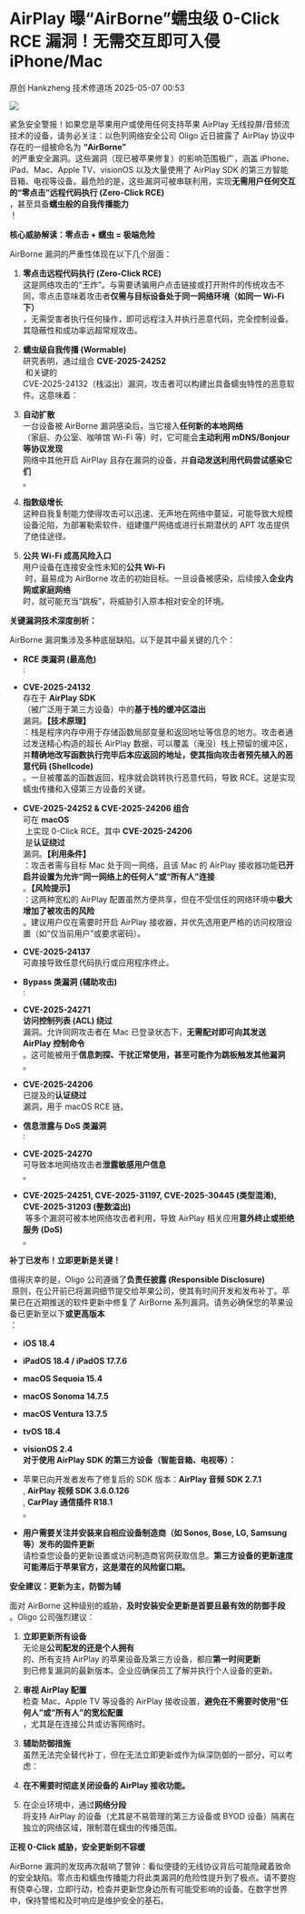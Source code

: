 #  AirPlay 曝“AirBorne”蠕虫级 0-Click RCE 漏洞！无需交互即可入侵 iPhone/Mac   
原创 Hankzheng  技术修道场   2025-05-07 00:53  
  
![](https://mmbiz.qpic.cn/sz_mmbiz_png/wWBwsDOJT4ic1pMvZT4oS46tMXyGGD2c1whPxPJcbQOcDZrgavdl31WgiaWgPv7TYIQPIHrGHyo2bKA6BrqYcWxQ/640?wx_fmt=png&from=appmsg "")  
  
紧急安全警报！如果您是苹果用户或使用任何支持苹果 AirPlay 无线投屏/音频流技术的设备，请务必关注：以色列网络安全公司 Oligo 近日披露了 AirPlay 协议中存在的一组被命名为 **“AirBorne”**  
 的严重安全漏洞。这些漏洞（现已被苹果修复）的影响范围极广，涵盖 iPhone、iPad、Mac、Apple TV、visionOS 以及大量使用了 AirPlay SDK 的第三方智能音箱、电视等设备。最危险的是，这些漏洞可被串联利用，实现**无需用户任何交互的“零点击”远程代码执行 (Zero-Click RCE)**  
，甚至具备**蠕虫般的自我传播能力**  
！  
  
**核心威胁解读：零点击 + 蠕虫 = 极端危险**  
  
AirBorne 漏洞的严重性体现在以下几个层面：  
1. **零点击远程代码执行 (Zero-Click RCE)**  
这是网络攻击的“王炸”。与需要诱骗用户点击链接或打开附件的传统攻击不同，零点击意味着攻击者**仅需与目标设备处于同一网络环境（如同一 Wi-Fi 下）**  
，无需受害者执行任何操作，即可远程注入并执行恶意代码，完全控制设备。其隐蔽性和成功率远超常规攻击。  
  
1. **蠕虫级自我传播 (Wormable)**  
研究表明，通过组合 **CVE-2025-24252**  
 和关键的   
CVE-2025-24132（栈溢出）漏洞，攻击者可以构建出具备蠕虫特性的恶意软件。这意味着：  
  
1. **自动扩散**  
一台设备被 AirBorne 漏洞感染后，当它接入**任何新的本地网络**  
（家庭、办公室、咖啡馆 Wi-Fi 等）时，它可能会**主动利用 mDNS/Bonjour 等协议发现**  
网络中其他开启 AirPlay 且存在漏洞的设备，并**自动发送利用代码尝试感染它们**  
。  
  
1. **指数级增长**  
这种自我复制能力使得攻击可以迅速、无声地在网络中蔓延，可能导致大规模设备沦陷，为部署勒索软件、组建僵尸网络或进行长期潜伏的 APT 攻击提供了绝佳途径。  
  
1. **公共 Wi-Fi 成高风险入口**  
用户设备在连接安全性未知的**公共 Wi-Fi**  
 时，最易成为 AirBorne 攻击的初始目标。一旦设备被感染，后续接入**企业内网或家庭网络**  
时，就可能充当“跳板”，将威胁引入原本相对安全的环境。  
  
**关键漏洞技术深度剖析：**  
  
AirBorne 漏洞集涉及多种底层缺陷。以下是其中最关键的几个：  
- **RCE 类漏洞 (最高危)**  
:  
  
- **CVE-2025-24132**  
存在于 **AirPlay SDK**  
（被广泛用于第三方设备）中的**基于栈的缓冲区溢出**  
漏洞。**【技术原理】**  
：栈是程序内存中用于存储函数局部变量和返回地址等信息的地方。攻击者通过发送精心构造的超长 AirPlay 数据，可以覆盖（淹没）栈上预留的缓冲区，并**精确地改写函数执行完毕后本应返回的地址，使其指向攻击者预先植入的恶意代码 (Shellcode)**  
。一旦被覆盖的函数返回，程序就会跳转执行恶意代码，导致 RCE。这是实现蠕虫传播和入侵第三方设备的关键。  
  
- **CVE-2025-24252 & CVE-2025-24206 组合**  
可在 **macOS**  
 上实现 0-Click RCE。其中 **CVE-2025-24206**  
 是**认证绕过**  
漏洞。**【利用条件】**  
：攻击者需与目标 Mac 处于同一网络，且该 Mac 的 AirPlay 接收器功能**已开启并设置为允许“同一网络上的任何人”或“所有人”连接**  
。**【风险提示】**  
：这两种宽松的 AirPlay 配置虽然方便共享，但在不受信任的网络环境中**极大增加了被攻击的风险**  
。建议用户仅在需要时开启 AirPlay 接收器，并优先选用更严格的访问权限设置（如“仅当前用户”或要求密码）。  
  
- **CVE-2025-24137**  
可直接导致任意代码执行或应用程序终止。  
  
- **Bypass 类漏洞 (辅助攻击)**  
:  
  
- **CVE-2025-24271**  
**访问控制列表 (ACL) 绕过**  
漏洞。允许同网攻击者在 Mac 已登录状态下，**无需配对即可向其发送 AirPlay 控制命令**  
。这可能被用于**信息刺探、干扰正常使用，甚至可能作为跳板触发其他漏洞**  
。  
  
- **CVE-2025-24206**  
已提及的**认证绕过**  
漏洞，用于 macOS RCE 链。  
  
- **信息泄露与 DoS 类漏洞**  
:  
  
- **CVE-2025-24270**  
可导致本地网络攻击者**泄露敏感用户信息**  
。  
  
- **CVE-2025-24251, CVE-2025-31197, CVE-2025-30445 (类型混淆), CVE-2025-31203 (整数溢出)**  
 等多个漏洞可被本地网络攻击者利用，导致 AirPlay 相关应用**意外终止或拒绝服务 (DoS)**  
。  
  
**补丁已发布！立即更新是关键！**  
  
值得庆幸的是，Oligo 公司遵循了**负责任披露 (Responsible Disclosure)**  
 原则，在公开前已将漏洞细节提交给苹果公司，使其有时间开发和发布补丁。苹果已在近期推送的软件更新中修复了 AirBorne 系列漏洞。请务必确保您的苹果设备已更新至以下**或更高版本**  
：  
- **iOS 18.4**  
- **iPadOS 18.4 / iPadOS 17.7.6**  
- **macOS Sequoia 15.4**  
- **macOS Sonoma 14.7.5**  
- **macOS Ventura 13.7.5**  
- **tvOS 18.4**  
- **visionOS 2.4**  
**对于使用 AirPlay SDK 的第三方设备（智能音箱、电视等）：**  
- 苹果已向开发者发布了修复后的 SDK 版本：**AirPlay 音频 SDK 2.7.1**  
, **AirPlay 视频 SDK 3.6.0.126**  
, **CarPlay 通信插件 R18.1**  
。  
  
- **用户需要关注并安装来自相应设备制造商（如 Sonos, Bose, LG, Samsung 等）发布的固件更新**  
请检查您设备的更新设置或访问制造商官网获取信息。**第三方设备的更新速度可能滞后于苹果官方，这是潜在的风险窗口期。**  
  
**安全建议：更新为主，防御为辅**  
  
面对 AirBorne 这种级别的威胁，**及时安装安全更新是首要且最有效的防御手段**  
。Oligo 公司强烈建议：  
1. **立即更新所有设备**  
无论是**公司配发的还是个人拥有**  
的、所有支持 AirPlay 的苹果设备及第三方设备，都应**第一时间更新**  
到已修复漏洞的最新版本。企业应确保员工了解并执行个人设备的更新。  
  
1. **审视 AirPlay 配置**  
检查 Mac、Apple TV 等设备的 AirPlay 接收设置，**避免在不需要时使用“任何人”或“所有人”的宽松配置**  
，尤其是在连接公共或访客网络时。  
  
1. **辅助防御措施**  
虽然无法完全替代补丁，但在无法立即更新或作为纵深防御的一部分，可以考虑：  
  
1. **在不需要时彻底关闭设备的 AirPlay 接收功能。**  
1. 在企业环境中，通过**网络分段**  
将支持 AirPlay 的设备（尤其是不易管理的第三方设备或 BYOD 设备）隔离在独立的网络区域，限制潜在蠕虫的传播范围。  
  
**正视 0-Click 威胁，安全更新刻不容缓**  
  
AirBorne 漏洞的发现再次敲响了警钟：看似便捷的无线协议背后可能隐藏着致命的安全缺陷。零点击和蠕虫传播能力将此类漏洞的危险性提升到了极点。请不要抱有侥幸心理，立即行动，检查并更新您身边所有可能受影响的设备。在数字世界中，保持警惕和及时响应是维护安全的基石。  
  
